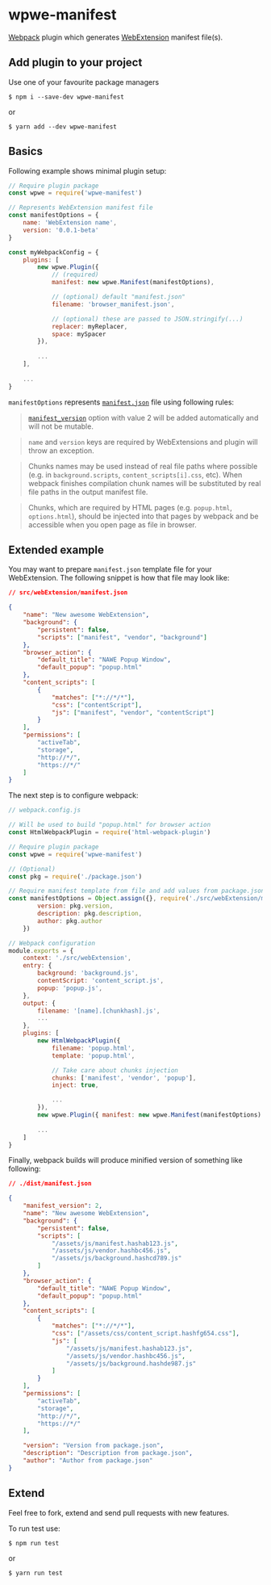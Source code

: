 # wpwe-manifest

[Webpack](https://webpack.js.org/) plugin which generates [WebExtension](https://developer.mozilla.org/en-US/Add-ons/WebExtensions) manifest file(s).

## Add plugin to your project

Use one of your favourite package managers

`$ npm i --save-dev wpwe-manifest`

or

`$ yarn add --dev wpwe-manifest`

## Basics

Following example shows minimal plugin setup:

```js
// Require plugin package
const wpwe = require('wpwe-manifest')

// Represents WebExtension manifest file
const manifestOptions = {
    name: 'WebExtension name',
    version: '0.0.1-beta'
}

const myWebpackConfig = {
    plugins: [
        new wpwe.Plugin({
            // (required)
            manifest: new wpwe.Manifest(manifestOptions),

            // (optional) default "manifest.json"
            filename: 'browser_manifest.json',

            // (optional) these are passed to JSON.stringify(...)
            replacer: myReplacer,
            space: mySpacer
        }),
        
        ...
    ],
    
    ...
}
```

`manifestOptions` represents [`manifest.json`](https://developer.mozilla.org/en-US/Add-ons/WebExtensions/manifest.json) file using following rules:

> [`manifest_version`](https://developer.mozilla.org/en-US/Add-ons/WebExtensions/manifest.json/manifest_version) option with value 2 will be added automatically and will not be mutable.

> `name` and `version` keys are required by WebExtensions and plugin will throw an exception.

> Chunks names may be used instead of real file paths where possible (e.g. in `background.scripts`, `content_scripts[i].css`, etc). When webpack finishes compilation chunk names will be substituted by real file paths in the output manifest file.

> Chunks, which are required by HTML pages (e.g. `popup.html`, `options.html`), should be injected into that pages by webpack and be accessible when you open page as file in browser.

## Extended example

You may want to prepare `manifest.json` template file for your WebExtension. The following snippet is how that file may look like:

```json
// src/webExtension/manifest.json

{
    "name": "New awesome WebExtension",
    "background": {
        "persistent": false,
        "scripts": ["manifest", "vendor", "background"]
    },
    "browser_action": {
        "default_title": "NAWE Popup Window",
        "default_popup": "popup.html"
    },
    "content_scripts": [
        {
            "matches": ["*://*/*"],
            "css": ["contentScript"],
            "js": ["manifest", "vendor", "contentScript"]
        }
    ],
    "permissions": [
        "activeTab",
        "storage",
        "http://*/",
        "https://*/"
    ]
}
```

The next step is to configure webpack:

```js
// webpack.config.js

// Will be used to build "popup.html" for browser action
const HtmlWebpackPlugin = require('html-webpack-plugin')

// Require plugin package
const wpwe = require('wpwe-manifest')

// (Optional)
const pkg = require('./package.json')

// Require manifest template from file and add values from package.json
const manifestOptions = Object.assign({}, require('./src/webExtension/manifest.json'), {
        version: pkg.version,
        description: pkg.description,
        author: pkg.author
    })

// Webpack configuration
module.exports = {
    context: './src/webExtension',
    entry: {
        background: 'background.js',
        contentScript: 'content_script.js',
        popup: 'popup.js',
    },
    output: {
        filename: '[name].[chunkhash].js',
        ...
    },
    plugins: [
        new HtmlWebpackPlugin({
            filename: 'popup.html',
            template: 'popup.html',

            // Take care about chunks injection
            chunks: ['manifest', 'vendor', 'popup'],
            inject: true,

            ...
        }),
        new wpwe.Plugin({ manifest: new wpwe.Manifest(manifestOptions) }),
        
        ...
    ]
}
```

Finally, webpack builds will produce minified version of something like following:

```json
// ./dist/manifest.json

{
    "manifest_version": 2,
    "name": "New awesome WebExtension",
    "background": {
        "persistent": false,
        "scripts": [
            "/assets/js/manifest.hashab123.js",
            "/assets/js/vendor.hashbc456.js",
            "/assets/js/background.hashcd789.js"
        ]
    },
    "browser_action": {
        "default_title": "NAWE Popup Window",
        "default_popup": "popup.html"
    },
    "content_scripts": [
        {
            "matches": ["*://*/*"],
            "css": ["/assets/css/content_script.hashfg654.css"],
            "js": [
                "/assets/js/manifest.hashab123.js",
                "/assets/js/vendor.hashbc456.js",
                "/assets/js/background.hashde987.js"
            ]
        }
    ],
    "permissions": [
        "activeTab",
        "storage",
        "http://*/",
        "https://*/"
    ],

    "version": "Version from package.json",
    "description": "Description from package.json",
    "author": "Author from package.json"
}
```

## Extend

Feel free to fork, extend and send pull requests with new features.

To run test use:

`$ npm run test`

or

`$ yarn run test`
